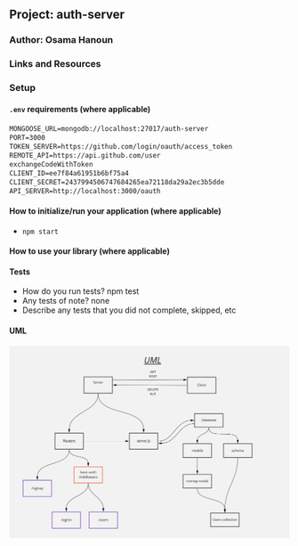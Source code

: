 ## Project: auth-server

### Author: Osama Hanoun

### Links and Resources



### Setup

#### `.env` requirements (where applicable)

```
MONGOOSE_URL=mongodb://localhost:27017/auth-server
PORT=3000
TOKEN_SERVER=https://github.com/login/oauth/access_token
REMOTE_API=https://api.github.com/user
exchangeCodeWithToken 
CLIENT_ID=ee7f84a61951b6bf75a4
CLIENT_SECRET=2437994506747684265ea72118da29a2ec3b5dde
API_SERVER=http://localhost:3000/oauth
```
#### How to initialize/run your application (where applicable)

-  `npm start`

#### How to use your library (where applicable)

#### Tests

- How do you run tests? npm test
- Any tests of note? none
- Describe any tests that you did not complete, skipped, etc

#### UML

![UML-Class-11](./assets/uml-class-11.PNG)